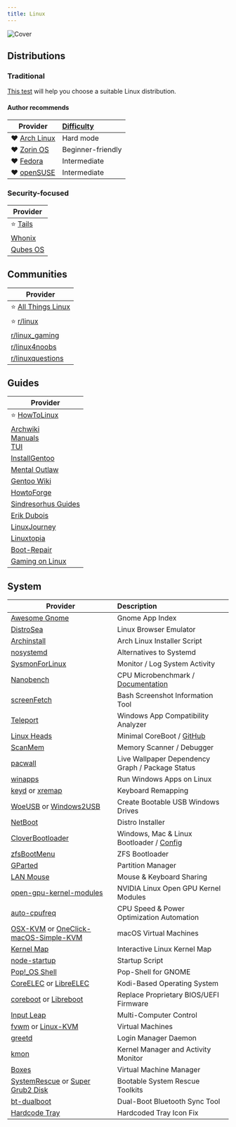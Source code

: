 ```yaml
---
title: Linux
---
```


![Cover](../../assets/linux.png)

## Distributions

### Traditional

[This test](https://distrochooser.de/) will help you choose a suitable Linux distribution.

#### Author recommends

| Provider | [Difficulty](https://i.ibb.co/kXJdBrF/98e87fc317dd.png) |
| --- | :-- |
| :heart: [Arch Linux](https://archlinux.org/) | Hard mode
| :heart: [Zorin OS](https://zorin.com/os/) | Beginner-friendly
| :heart: [Fedora](https://fedoraproject.org/workstation) | Intermediate
| :heart: [openSUSE](https://get.opensuse.org/desktop/) | Intermediate

### Security-focused

| Provider |
| --- |
| :star: [Tails](https://tails.net/) |
| [Whonix](https://whonix.org/) |
| [Qubes OS](https://qubes-os.org/) |

## Communities

| Provider |
| --- |
| :star: [All Things Linux](https://atl.wiki/) |
| :star: [r/linux](https://www.reddit.com/r/linux/) |
| [r/linux_gaming](https://www.reddit.com/r/linux_gaming/) |
| [r/linux4noobs](https://www.reddit.com/r/linux4noobs/) |
| [r/linuxquestions](https://www.reddit.com/r/linux4noobs/) |

## Guides

| Provider |
| --- |
| :star: [HowToLinux](https://howtolinux.vercel.app) |
| [Archwiki](https://wiki.archlinux.org/)<br/>[Manuals](https://man.archlinux.org/)<br/>[TUI](https://codeberg.org/theooo/mantra.py) |
| [InstallGentoo](https://wiki.installgentoo.com/) |
| [Mental Outlaw](https://www.youtube.com/channel/UC7YOGHUfC1Tb6E4pudI9STA) |
| [Gentoo Wiki](https://wiki.gentoo.org/wiki/Main_Page) |
| [HowtoForge](https://www.howtoforge.com/) |
| [Sindresorhus Guides](https://github.com/sindresorhus/guides) |
| [Erik Dubois](https://www.youtube.com/c/ErikDubois) |
| [LinuxJourney](https://linuxjourney.com/) |
| [Linuxtopia](https://www.linuxtopia.org/) |
| [Boot-Repair](https://help.ubuntu.com/community/Boot-Repair) |
| [Gaming on Linux](https://linux-gaming.kwindu.eu/index.php?title=Main_Page) |

## System

| Provider | Description
| --- | :-- |
| [Awesome Gnome](https://github.com/Kazhnuz/awesome-gnome) | Gnome App Index
| [DistroSea](https://distrosea.com/) | Linux Browser Emulator
| [Archinstall](https://github.com/archlinux/archinstall) | Arch Linux Installer Script
| [nosystemd](https://nosystemd.org/) | Alternatives to Systemd
| [SysmonForLinux](https://github.com/Sysinternals/SysmonForLinux) | Monitor / Log System Activity
| [Nanobench](https://github.com/andreas-abel/nanoBench) | CPU Microbenchmark / [Documentation](https://nanobench.ankerl.com/)
| [screenFetch](https://github.com/KittyKatt/screenFetch) | Bash Screenshot Information Tool
| [Teleport](https://teleportsite.pages.dev/) | Windows App Compatibility Analyzer
| [Linux Heads](https://osresearch.net/) | Minimal CoreBoot / [GitHub](https://github.com/osresearch/heads)
| [ScanMem](https://github.com/scanmem/scanmem) | Memory Scanner / Debugger
| [pacwall](https://github.com/Kharacternyk/pacwall) | Live Wallpaper Dependency Graph / Package Status
| [winapps](https://github.com/Fmstrat/winapps) | Run Windows Apps on Linux
| [keyd](https://github.com/rvaiya/keyd) or [xremap](https://github.com/k0kubun/xremap) | Keyboard Remapping
| [WoeUSB](https://github.com/WoeUSB/WoeUSB) or [Windows2USB](https://github.com/ValdikSS/windows2usb) | Create Bootable USB Windows Drives
| [NetBoot](https://netboot.xyz/) | Distro Installer
| [CloverBootloader](https://github.com/CloverHackyColor/CloverBootloader/) | Windows, Mac & Linux Bootloader / [Config](https://mackie100projects.altervista.org/)
| [zfsBootMenu](https://docs.zfsbootmenu.org/) | ZFS Bootloader
| [GParted](https://gparted.org/) | Partition Manager
| [LAN Mouse](https://github.com/feschber/lan-mouse) | Mouse & Keyboard Sharing
| [open-gpu-kernel-modules](https://github.com/NVIDIA/open-gpu-kernel-modules) | NVIDIA Linux Open GPU Kernel Modules
| [auto-cpufreq](https://github.com/AdnanHodzic/auto-cpufreq) | CPU Speed & Power Optimization Automation
| [OSX-KVM](https://github.com/kholia/OSX-KVM) or [OneClick-macOS-Simple-KVM](https://notAperson535.github.io/OneClick-macOS-Simple-KVM) | macOS Virtual Machines
| [Kernel Map](https://makelinux.github.io/kernel/map/) | Interactive Linux Kernel Map
| [node-startup](https://github.com/ralyodio/node-startup) | Startup Script
| [Pop!_OS Shell](https://github.com/pop-os/shell) | Pop-Shell for GNOME
| [CoreELEC](https://github.com/CoreELEC/CoreELEC) or [LibreELEC](https://libreelec.tv/) | Kodi-Based Operating System
| [coreboot](https://coreboot.org/) or [Libreboot](https://libreboot.org/) | Replace Proprietary BIOS/UEFI Firmware
| [Input Leap](https://github.com/input-leap/input-leap) | Multi-Computer Control
| [fvwm](https://www.fvwm.org/) or [Linux-KVM](https://www.linux-kvm.org/page/Downloads) | Virtual Machines
| [greetd](https://sr.ht/~kennylevinsen/greetd/) | Login Manager Daemon
| [kmon](https://kmon.cli.rs/) | Kernel Manager and Activity Monitor
| [Boxes](https://wiki.gnome.org/Apps/Boxes) | Virtual Machine Manager
| [SystemRescue](https://www.system-rescue.org/) or [Super Grub2 Disk](https://www.supergrubdisk.org/super-grub2-disk/) | Bootable System Rescue Toolkits
| [bt-dualboot](https://github.com/x2es/bt-dualboot) | Dual-Boot Bluetooth Sync Tool
| [Hardcode Tray](https://github.com/bilelmoussaoui/Hardcode-Tray) | Hardcoded Tray Icon Fix
